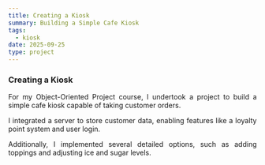 ```yaml
---
title: Creating a Kiosk
summary: Building a Simple Cafe Kiosk
tags:
  - kiosk
date: 2025-09-25
type: project
---
```


### Creating a Kiosk

<div style="text-align: justify;">
For my Object-Oriented Project course, I undertook a project to build a simple cafe kiosk capable of taking customer orders.

I integrated a server to store customer data, enabling features like a loyalty point system and user login.

Additionally, I implemented several detailed options, such as adding toppings and adjusting ice and sugar levels.
</div>